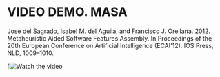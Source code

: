 # VIDEO DEMO. MASA
Jose del Sagrado, Isabel M. del Aguila, and Francisco J. Orellana. 2012. Metaheuristic Aided Software Features Assembly. In Proceedings of the 20th European Conference on Artificial Intelligence (ECAI'12). IOS Press, NLD, 1009–1010.



[![Watch the video](https://youtu.be/TpEJH8rQRe8)
